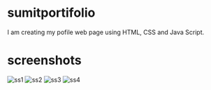 # sumitportifolio
I am creating my pofile web page using HTML, CSS and Java Script.


# screenshots
![ss1](https://user-images.githubusercontent.com/109368908/209712156-973f8c91-ff30-4390-8fa9-e57927830917.jpg)
![ss2](https://user-images.githubusercontent.com/109368908/209712178-a08ec4b8-7010-4c7e-beb1-ac2ba4d444d8.jpg)
![ss3](https://user-images.githubusercontent.com/109368908/209712190-56d1b2f9-1d03-4957-88ae-c94f48e0e867.jpg)
![ss4](https://user-images.githubusercontent.com/109368908/209712215-5e90c6c4-099b-4a01-85d1-075f48757158.jpg)
